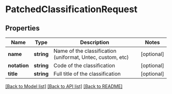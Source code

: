 # PatchedClassificationRequest

## Properties
Name | Type | Description | Notes
------------ | ------------- | ------------- | -------------
**name** | **string** | Name of the classification (uniformat, Untec, custom, etc) | [optional] 
**notation** | **string** | Code of the classification | [optional] 
**title** | **string** | Full title of the classification | [optional] 

[[Back to Model list]](../README.md#documentation-for-models) [[Back to API list]](../README.md#documentation-for-api-endpoints) [[Back to README]](../README.md)


